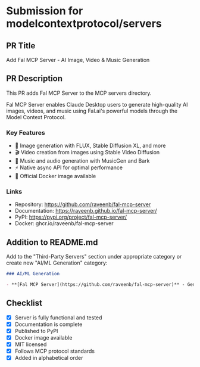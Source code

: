# Submission for modelcontextprotocol/servers

## PR Title
Add Fal MCP Server - AI Image, Video & Music Generation

## PR Description

This PR adds Fal MCP Server to the MCP servers directory.

Fal MCP Server enables Claude Desktop users to generate high-quality AI images, videos, and music using Fal.ai's powerful models through the Model Context Protocol.

### Key Features
- 🎨 Image generation with FLUX, Stable Diffusion XL, and more
- 🎬 Video creation from images using Stable Video Diffusion
- 🎵 Music and audio generation with MusicGen and Bark
- ⚡ Native async API for optimal performance
- 🐳 Official Docker image available

### Links
- Repository: https://github.com/raveenb/fal-mcp-server
- Documentation: https://raveenb.github.io/fal-mcp-server/
- PyPI: https://pypi.org/project/fal-mcp-server/
- Docker: ghcr.io/raveenb/fal-mcp-server

## Addition to README.md

Add to the "Third-Party Servers" section under appropriate category or create new "AI/ML Generation" category:

```markdown
### AI/ML Generation

- **[Fal MCP Server](https://github.com/raveenb/fal-mcp-server)** - Generate AI images, videos, and music using Fal.ai models (FLUX, Stable Diffusion, MusicGen) directly in Claude
```

## Checklist
- [x] Server is fully functional and tested
- [x] Documentation is complete
- [x] Published to PyPI
- [x] Docker image available
- [x] MIT licensed
- [x] Follows MCP protocol standards
- [x] Added in alphabetical order